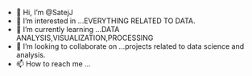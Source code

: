 - 👋 Hi, I’m @SatejJ
- 👀 I’m interested in ...EVERYTHING RELATED TO DATA.
- 🌱 I’m currently learning ...DATA ANALYSIS,VISUALIZATION,PROCESSING
- 💞️ I’m looking to collaborate on ...projects related to data science and analysis.
- 📫 How to reach me ...

<!---
SatejJ/SatejJ is a ✨ special ✨ repository because its `README.md` (this file) appears on your GitHub profile.
You can click the Preview link to take a look at your changes.
--->
